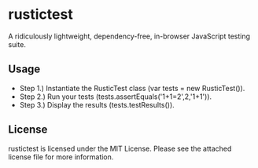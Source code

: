 # rustictest
A ridiculously lightweight, dependency-free, in-browser JavaScript testing suite.

## Usage
* Step 1.) Instantiate the RusticTest class (var tests = new RusticTest()).
* Step 2.) Run your tests (tests.assertEquals('1+1=2',2,'1+1')).
* Step 3.) Display the results (tests.testResults()).

## License
rustictest is licensed under the MIT License. Please see the attached license file for more information.
